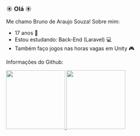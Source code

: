 ###  ☀ Olá ☀
Me chamo Bruno de Araujo Souza! 
Sobre mim: 
- 17 anos 📅
- Estou estudando: Back-End (Laravel) 💻
- Também faço jogos nas horas vagas em Unity 🎮

Informações do Github: </br>
<div>
<a href="github.com/AnsiredDS"> 
<img height="160cm" src="https://github-readme-stats.vercel.app/api?username=AnsiredDS&theme=dracula&show_icons=true&layout=compact">
<img height="160cm" src="https://github-readme-stats.vercel.app/api/top-langs/?username=ansiredds&hide=c%2B%2B,objective-c%2B%2B,c%23,shaderlab,hlsl,cmake&theme=dracula&layout=compact">
</div>
